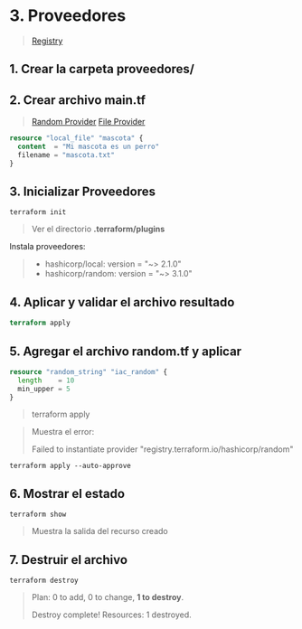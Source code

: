 # 3. Proveedores <!-- omit in TOC -->



> [Registry](https://registry.terraform.io/browse/providers)

## 1. Crear la carpeta proveedores/

## 2. Crear archivo main.tf

> [Random Provider](https://registry.terraform.io/providers/hashicorp/random/latest/docs)
> [File Provider](https://registry.terraform.io/providers/hashicorp/local/latest/docs/resources/file)

```tf
resource "local_file" "mascota" {
  content  = "Mi mascota es un perro"
  filename = "mascota.txt"
}
```

## 3. Inicializar Proveedores

```vim
terraform init
```

> Ver el directorio **.terraform/plugins**

Instala proveedores:
>* hashicorp/local: version = "~> 2.1.0"
>* hashicorp/random: version = "~> 3.1.0"

## 4. Aplicar y validar el archivo resultado
```tf
terraform apply
```

## 5. Agregar el archivo random.tf y aplicar

```tf
resource "random_string" "iac_random" {
  length    = 10
  min_upper = 5
}
```

> terraform apply


> Muestra el error:
>
> Failed to instantiate provider "registry.terraform.io/hashicorp/random"

```vim
terraform apply --auto-approve
```

## 6. Mostrar el estado

```vim
terraform show
```

> Muestra la salida del recurso creado

## 7. Destruir el archivo

```vim
terraform destroy
```
> Plan: 0 to add, 0 to change, **1 to destroy**.
>
> Destroy complete! Resources: 1 destroyed.
